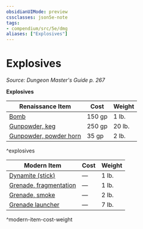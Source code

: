 ```yaml
---
obsidianUIMode: preview
cssclasses: json5e-note
tags:
- compendium/src/5e/dmg
aliases: ["Explosives"]
---
```

# Explosives
*Source: Dungeon Master's Guide p. 267* 

**Explosives**

| Renaissance Item | Cost | Weight |
|------------------|------|--------|
| [Bomb](2-Mechanics/CLI/items/bomb.md) | 150 gp | 1 lb. |
| [Gunpowder, keg](2-Mechanics/CLI/items/gunpowder-keg.md) | 250 gp | 20 lb. |
| [Gunpowder, powder horn](2-Mechanics/CLI/items/gunpowder-horn.md) | 35 gp | 2 lb. |
^explosives

| Modern Item | Cost | Weight |
|-------------|------|--------|
| [Dynamite (stick)](2-Mechanics/CLI/items/dynamite-stick.md) | — | 1 lb. |
| [Grenade, fragmentation](2-Mechanics/CLI/items/fragmentation-grenade.md) | — | 1 lb. |
| [Grenade, smoke](2-Mechanics/CLI/items/smoke-grenade.md) | — | 2 lb. |
| [Grenade launcher](2-Mechanics/CLI/items/grenade-launcher.md) | — | 7 lb. |
^modern-item-cost-weight